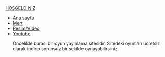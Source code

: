 
<html lang="tr">
<head>
    <meta charset="UTF-8">
    <meta http-equiv="X-UA-Compatible" content="IE=edge">
    <meta name="viewport" content="width=device-width, initial-scale=1.0">
    <title>ROCK REİS</title>
    <link rel="stylesheet" href="style.css">
</head>
<body>
  <div class="container">
      <div class="navbar">
          <div class="logo">
              <a href="#">HOŞGELDİNİZ</a>
          </div>
          <uL>
              <li><a href="index">Ana sayfa</a></li>
              <li><a href="#">Mert</a></li>
              <li><a href="#">Resim/Video</a></li>
              <li><a href="index2">Youtube</a></li>
              <p>Öncelikle burası bir oyun yayınlama sitesidir. Sitedeki oyunları ücretsiz olarak indirip sorunsuz bir şekilde oynayabilirsiniz.</p>
          </uL>
      </div>
  </div>

</body>
</html>

